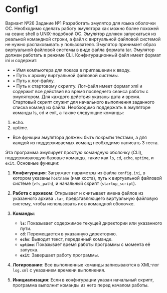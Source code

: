 # Config1
Вариант №26
Задание №1
Разработать эмулятор для языка оболочки ОС. Необходимо сделать работу
эмулятора как можно более похожей на сеанс shell в UNIX-подобной ОС.
Эмулятор должен запускаться из реальной командной строки, а файл с
виртуальной файловой системой не нужно распаковывать у пользователя.
Эмулятор принимает образ виртуальной файловой системы в виде файла формата
tar. Эмулятор должен работать в режиме CLI.
Конфигурационный файл имеет формат ini и содержит:
- • Имя компьютера для показа в приглашении к вводу.
- • Путь к архиву виртуальной файловой системы.
- • Путь к лог-файлу.
- • Путь к стартовому скрипту.
Лог-файл имеет формат xml и содержит все действия во время последнего
сеанса работы с эмулятором. Для каждого действия указаны дата и время.
Стартовый скрипт служит для начального выполнения заданного списка
команд из файла.
Необходимо поддержать в эмуляторе команды ls, cd и exit, а также
следующие команды:
1. echo.
2. uptime.
- Все функции эмулятора должны быть покрыты тестами, а для каждой из
поддерживаемых команд необходимо написать 3 теста.

Эта программа эмулирует простую командную оболочку (CLI), поддерживающую базовые команды, такие как `ls`, `cd`, `echo`, `uptime`, и `exit`. Основные функции:

1. **Конфигурация**: Загружает параметры из файла `config.ini`, в котором указаны `hostname` (имя хоста), путь к виртуальной файловой системе (`vfs_path`), и начальный скрипт (`startup_script`).

2. **Работа с архивом**: Открывает и считывает имена файлов из указанного архива `.tar`, представляющего виртуальную файловую систему, чтобы использовать их в командной оболочке.

3. **Команды**:
   - **`ls`**: Показывает содержимое текущей директории или указанного пути.
   - **`cd`**: Перемещается в указанную директорию.
   - **`echo`**: Выводит текст, переданный команде.
   - **`uptime`**: Показывает время работы программы с момента её запуска.
   - **`exit`**: Завершает работу программы.

4. **Логирование**: Все выполненные команды записываются в XML-лог `log.xml` с указанием времени выполнения.

5. **Инициализация**: Если в конфигурации указан начальный скрипт, программа выполнит команды из него перед началом работы.

